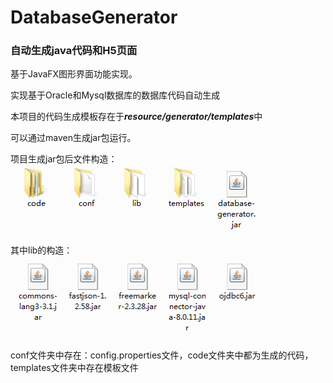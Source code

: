 # DatabaseGenerator
### 自动生成java代码和H5页面

基于JavaFX图形界面功能实现。  

实现基于Oracle和Mysql数据库的数据库代码自动生成  

本项目的代码生成模板存在于***resource/generator/templates***中  

可以通过maven生成jar包运行。  

项目生成jar包后文件构造：![文件夹构造](images/build.jpg)  

其中lib的构造：![lib文件夹构造](images/libfile.jpg)  

conf文件夹中存在：config.properties文件，code文件夹中都为生成的代码，templates文件夹中存在模板文件

